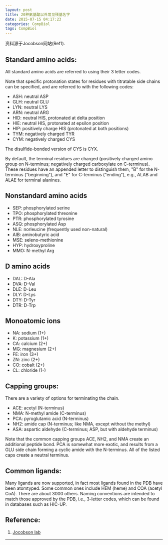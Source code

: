 ```yaml
---
layout: post
title: 20种氨基酸以外常见残基名字
date: 2015-07-15 04:17:23
categories: CompBiol
tags: CompBiol
---
```


资料源于Jocobson网站(Ref1).

## Standard amino acids:
 
All standard amino acids are referred to using their 3 letter codes.
 
Note that specific protonation states for residues with titratable side chains can be specified, and are referred to with the following codes:
 
- ASH:  neutral ASP
- GLH:  neutral GLU
- LYN:  neutral LYS
- ARN:  neutral ARG
- HID:  neutral HIS, protonated at delta position
- HIE:  neutral HIS, protonated at epsilon position
- HIP:  positively charge HIS (protonated at both positions)
- TYM:  negatively charged TYR
- CYM:  negatively charged CYS
 
The disulfide-bonded version of CYS is CYX.
 
By default, the terminal residues are charged (positively charged amino group on N-terminus; negatively charged carboxylate on C-terminus).  These residues have an appended letter to distinguish them, "B" for the N-terminus ("beginning"), and "E" for C-terminus ("ending"), e.g., ALAB and ALAE for terminal alanines.
 
 
## Nonstandard amino acids
 
- SEP:  phosphorylated serine
- TPO:  phosphorylated threonine
- PTR:  phosphorylated tyrosine
- ASQ:  phosphorylated Asp
- NLE:  norleucine (frequently used non-natural)
- AIB:  aminobutyric acid
- MSE:  seleno-methionine
- HYP:  hydroxyproline
- MMO:  N-methyl Arg
 
## D amino acids
 
- DAL:  D-Ala
- DVA:  D-Val
- DLE:  D-Leu
- DLY:  D-Lys
- DTY:  D-Tyr
- DTR:  D-Trp
 
## Monoatomic ions
 
- NA:  sodium (1+)
- K:  potassium (1+)
- CA:  calcium (2+)
- MG:  magnesium (2+)
- FE:  iron (3+)
- ZN:  zinc (2+)
- CO:  cobalt (2+)
- CL:  chloride (1-)
 
 
## Capping groups:
 
There are a variety of options for terminating the chain. 

- ACE:  acetyl (N-terminus)
- NMA:  N-methyl amide (C-terminus)
- PCA:  pyroglutamic acid (N-terminus)
- NH2:  amide cap (N-terminus; like NMA, except without the methyl)
- ASA:  aspartic aldehyde (C-terminus; ASP, but with aldehyde terminus)

Note that the common capping groups ACE, NH2, and NMA create an additional peptide bond.  PCA is somewhat more exotic, and results from a GLU side chain forming a cyclic amide with the N-terminus.   All of the listed caps create a neutral terminus.
 
 
## Common ligands:
 
Many ligands are now supported, in fact most ligands found in the PDB have been atomtyped.  Some common ones include HEM (heme) and COA (acetyl CoA).  There are about 3000 others.  Naming conventions are intended to match those approved by the PDB, i.e., 3-letter codes, which can be found in databases such as HIC-UP.

## Reference:

1. [Jocobson lab](http://www.jacobsonlab.org/plop_manual/plop_residues.htm)

------
